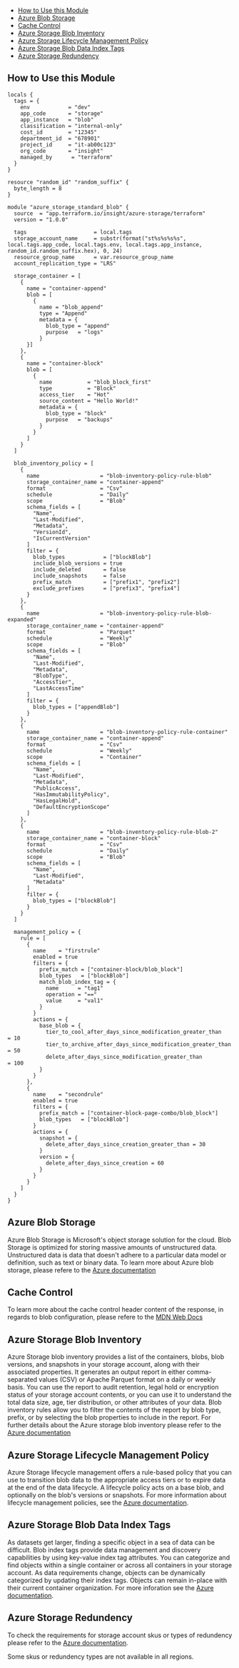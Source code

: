 - [How to Use this Module](#how-to-use-this-module)
- [Azure Blob Storage](#azure-blob-storage)
- [Cache Control](#cache-control)
- [Azure Storage Blob Inventory](#azure-storage-blob-inventory)
- [Azure Storage Lifecycle Management Policy](#azure-storage-lifecycle-management-policy)
- [Azure Storage Blob Data Index Tags](#azure-storage-blob-data-index-tags)
- [Azure Storage Redundency](#azure-storage-redundency)

## How to Use this Module

```hcl
locals {
  tags = {
    env            = "dev"
    app_code       = "storage"
    app_instance   = "blob"
    classification = "internal-only"
    cost_id        = "12345"
    department_id  = "678901"
    project_id     = "it-ab00c123"
    org_code       = "insight"
    managed_by      = "terraform"
  }
}

resource "random_id" "random_suffix" {
  byte_length = 8
}

module "azure_storage_standard_blob" {
  source  = "app.terraform.io/insight/azure-storage/terraform"
  version = "1.0.0"
  
  tags                     = local.tags
  storage_account_name     = substr(format("st%s%s%s%s", local.tags.app_code, local.tags.env, local.tags.app_instance, random_id.random_suffix.hex), 0, 24)
  resource_group_name      = var.resource_group_name
  account_replication_type = "LRS"

  storage_container = [
    {
      name = "container-append"
      blob = [
        {
          name = "blob_append"
          type = "Append"
          metadata = {
            blob_type = "append"
            purpose   = "logs"
          }
      }]
    },
    {
      name = "container-block"
      blob = [
        {
          name           = "blob_block_first"
          type           = "Block"
          access_tier    = "Hot"
          source_content = "Hello World!"
          metadata = {
            blob_type = "block"
            purpose   = "backups"
          }
        }
      ]
    }
  ]

  blob_inventory_policy = [
    {
      name                   = "blob-inventory-policy-rule-blob"
      storage_container_name = "container-append"
      format                 = "Csv"
      schedule               = "Daily"
      scope                  = "Blob"
      schema_fields = [
        "Name",
        "Last-Modified",
        "Metadata",
        "VersionId",
        "IsCurrentVersion"
      ]
      filter = {
        blob_types            = ["blockBlob"]
        include_blob_versions = true
        include_deleted       = false
        include_snapshots     = false
        prefix_match          = ["prefix1", "prefix2"]
        exclude_prefixes      = ["prefix3", "prefix4"]
      }
    },
    {
      name                   = "blob-inventory-policy-rule-blob-expanded"
      storage_container_name = "container-append"
      format                 = "Parquet"
      schedule               = "Weekly"
      scope                  = "Blob"
      schema_fields = [
        "Name",
        "Last-Modified",
        "Metadata",
        "BlobType",
        "AccessTier",
        "LastAccessTime"
      ]
      filter = {
        blob_types = ["appendBlob"]
      }
    },
    {
      name                   = "blob-inventory-policy-rule-container"
      storage_container_name = "container-append"
      format                 = "Csv"
      schedule               = "Weekly"
      scope                  = "Container"
      schema_fields = [
        "Name",
        "Last-Modified",
        "Metadata",
        "PublicAccess",
        "HasImmutabilityPolicy",
        "HasLegalHold",
        "DefaultEncryptionScope"
      ]
    },
    {
      name                   = "blob-inventory-policy-rule-blob-2"
      storage_container_name = "container-block"
      format                 = "Csv"
      schedule               = "Daily"
      scope                  = "Blob"
      schema_fields = [
        "Name",
        "Last-Modified",
        "Metadata"
      ]
      filter = {
        blob_types = ["blockBlob"]
      }
    }
  ]

  management_policy = {
    rule = [
      {
        name    = "firstrule"
        enabled = true
        filters = {
          prefix_match = ["container-block/blob_block"]
          blob_types   = ["blockBlob"]
          match_blob_index_tag = {
            name      = "tag1"
            operation = "=="
            value     = "val1"
          }
        }
        actions = {
          base_blob = {
            tier_to_cool_after_days_since_modification_greater_than    = 10
            tier_to_archive_after_days_since_modification_greater_than = 50
            delete_after_days_since_modification_greater_than          = 100
          }
        }
      },
      {
        name    = "secondrule"
        enabled = true
        filters = {
          prefix_match = ["container-block-page-combo/blob_block"]
          blob_types   = ["blockBlob"]
        }
        actions = {
          snapshot = {
            delete_after_days_since_creation_greater_than = 30
          }
          version = {
            delete_after_days_since_creation = 60
          }
        }
      }
    ]
  }
}
```
## Azure Blob Storage

Azure Blob Storage is Microsoft's object storage solution for the cloud. Blob Storage is optimized for storing massive amounts of unstructured data. Unstructured data is data that doesn't adhere to a particular data model or definition, such as text or binary data. To learn more about Azure blob storage, please refere to the [Azure documentation](https://learn.microsoft.com/en-us/azure/storage/blobs/storage-blobs-introduction)

## Cache Control

To learn more about the cache control header content of the response, in regards to blob configuration, please refere to the [MDN Web Docs](https://developer.mozilla.org/en-US/docs/Web/HTTP/Headers/Cache-Control)

## Azure Storage Blob Inventory

Azure Storage blob inventory provides a list of the containers, blobs, blob versions, and snapshots in your storage account, along with their associated properties. It generates an output report in either comma-separated values (CSV) or Apache Parquet format on a daily or weekly basis. You can use the report to audit retention, legal hold or encryption status of your storage account contents, or you can use it to understand the total data size, age, tier distribution, or other attributes of your data. Blob inventory rules allow you to filter the contents of the report by blob type, prefix, or by selecting the blob properties to include in the report. For further details about the Azure storage blob inventory please refer to the [Azure documentation](https://learn.microsoft.com/en-us/azure/storage/blobs/blob-inventory)

## Azure Storage Lifecycle Management Policy
Azure Storage lifecycle management offers a rule-based policy that you can use to transition blob data to the appropriate access tiers or to expire data at the end of the data lifecycle. A lifecycle policy acts on a base blob, and optionally on the blob's versions or snapshots. For more information about lifecycle management policies, see the [Azure documentation](https://learn.microsoft.com/en-us/azure/storage/blobs/lifecycle-management-policy-configure?tabs=azure-portal).

## Azure Storage Blob Data Index Tags
As datasets get larger, finding a specific object in a sea of data can be difficult. Blob index tags provide data management and discovery capabilities by using key-value index tag attributes. You can categorize and find objects within a single container or across all containers in your storage account. As data requirements change, objects can be dynamically categorized by updating their index tags. Objects can remain in-place with their current container organization. For more inforation see the [Azure documentation](https://learn.microsoft.com/en-us/azure/storage/blobs/storage-manage-find-blobs?tabs=azure-portal).

## Azure Storage Redundency

To check the requirements for storage account skus or types of redundency please refer to the [Azure documentation](https://learn.microsoft.com/en-us/azure/storage/common/storage-redundancy?toc=%2Fazure%2Fstorage%2Fblobs%2Ftoc.json&bc=%2Fazure%2Fstorage%2Fblobs%2Fbreadcrumb%2Ftoc.json#summary-of-redundancy-options).  

Some skus or redundency types are not available in all regions. 